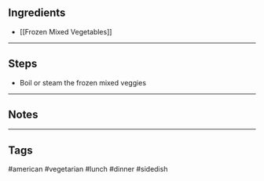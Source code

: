 ## Ingredients
- [[Frozen Mixed Vegetables]]

---
## Steps
- Boil or steam the frozen mixed veggies

---
## Notes

---
## Tags
#american 
#vegetarian 
#lunch #dinner 
#sidedish 
